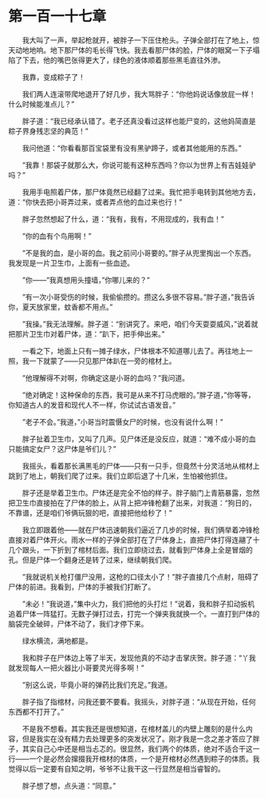 # 第一百一十七章


　　我大叫了一声，举起枪就开，被胖子一下压住枪头。子弹全部打在了地上，惊天动地地响。地下那尸体的毛长得飞快。我去看那尸体的脸，尸体的眼窝一下子塌陷了下去，他的嘴巴张得更大了，绿色的液体顺着那些黑毛直往外渗。

　　我靠，变成粽子了！

　　我们两人连滚带爬地退开了好几步，我大骂胖子：“你他妈说话像放屁一样！什么时候能准点儿？”

　　胖子道：“我已经承认错了。老子还真没看过这样也能尸变的，这他妈简直是粽子界身残志坚的典范！”

　　我问他道：“你看看那百宝袋里有没有黑驴蹄子，或者其他能用的东西。”

　　”我靠！那袋子就那么大，你说可能有这种东西吗？你以为世界上有吉娃娃驴吗？”

　　我用手电照着尸体，那尸体竟然已经翻了过来。我忙把手电转到其他地方去，道：“你快去把小哥弄过来，或者弄点他的血过来也行！”

　　胖子忽然想起了什么，道：“我有，我有，不用现成的，我有血！”

　　”你的血有个鸟用啊！”

　　”不是我的血，是小哥的血。我之前问小哥要的。”胖子从兜里掏出一个东西。我发现是一片卫生巾，上面有一些血迹。

　　”你——”我真想用头撞墙，”你哪儿来的？”

　　”有一次小哥受伤的时候，我偷偷攒的。攒这么多很不容易。”胖子道，”我告诉你，夏天放家里，蚊香都不用点。”

　　”我操。”我无法理解。胖子道：“别讲究了。来吧，咱们今天耍耍威风，”说着就把那片卫生巾对着尸体，道：“趴下，把手伸出来。”

　　一看之下，地面上只有一摊子绿水，尸体根本不知道哪儿去了。再往地上一照，我一下就蒙了——只见那尸体趴在一旁的棺材上。

　　”他理解得不对啊，你确定这是小哥的血吗？”我问道。

　　”绝对确定！这种保命的东西，我可是从来不打马虎眼的。”胖子道，”你等等，你知道古人的发音和现代人不一样，你试试古语发音。”

　　”老子不会。”我道，”小哥当时震慑女尸的时候，也没有说什么啊！”

　　胖子扯着卫生巾，又叫了几声。见尸体还是没反应，就道：“难不成小哥的血只能搞定女尸？这尸体是爷们儿？”

　　我摇头，看着那长满黑毛的尸体——只有一只手，但竟然十分灵活地从棺材上跳到了地上，朝我们爬了过来。我们立即后退了十几米，生怕被他抓住。

　　胖子还是举着卫生巾。尸体还是完全不怕的样子。胖子脑门上青筋暴露，忽然把卫生巾直接拍在了尸体的脸上，从背上把冲锋枪翻了出来，对我道：“狗日的，不靠谱，还是咱们爷俩玩狠的吧，直接把他给秒了！”

　　我立即跟着他——就在尸体迅速朝我们逼近了几步的时候，我们俩举着冲锋枪直接对着尸体开火。雨水一样的子弹全部打在了尸体身上，直把尸体打得连翮了十几个跟头，一下折到了棺材后面。我们立即绕过去，就看到尸体身上全是冒烟的孔。但是尸体一个翻身还是转了过来，继续朝我们爬。

　　”我就说机关枪打僵尸没用，这枪的口径太小了！”胖子直接几个点射，阻碍了尸体的前进。我看到，尸体的手被我们打断了。

　　”未必！”我说道，”集中火力，我们把他的头打烂！”说着，我和胖子扣动扳机追着尸体一阵猛打。无数子弹打过去，打完一个弹夹我就换一个。一直打到尸体的脑袋完全破碎，尸体不动了，我们才停下来。

　　绿水横流，满地都是。

　　我和胖子在尸体边上等了半天，发现他真的不动才击掌庆贺。胖子道：“丫我就发现每人一把火器比小哥要灵光得多啊！”

　　”别这么说，毕竟小哥的弹药比我们充足。”我道。

　　胖子指了指棺材，问我还要不要看。我摇头，对胖子道：“从现在开始，任何东西都不打开了。”

　　不是我不想看。其实我还是很想知道，在棺材盖儿的内壁上雕刻的是什么内容，但是我实在没有精力去处理更多的突发状况了。刚才我是一念之差才答应了胖子，其实自己心中还是相当忐忑的。很显然，我们两个的体质，绝对不适合干这一行——一个是必然会撺掇我开棺材的体质，一个是开棺材必然遇到粽子的体质。我觉得以后一定要有自知之明，爷爷不让我干这一行显然是相当睿智的。

　　胖子想了想，点头道：“同意。”


